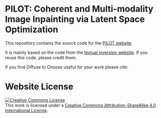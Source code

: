 # PILOT: Coherent and Multi-modality Image Inpainting via Latent Space Optimization

This repository contains the source code for the [PILOT website](https://pilot-page.github.io).

It is mainly based on the code from the [textual inversion website](https://textual-inversion.github.io). If you reuse this code, please credit them.

If you find Diffuse to Choose useful for your work please cite:

<!-- ```
@misc{seyfioglu2024diffuse,
      title={Diffuse to Choose: Enriching Image Conditioned Inpainting in Latent Diffusion Models for Virtual Try-All}, 
      author={Mehmet Saygin Seyfioglu and Karim Bouyarmane and Suren Kumar and Amir Tavanaei and Ismail B. Tutar},
      year={2024},
      eprint={2401.13795},
      archivePrefix={arXiv},
      primaryClass={cs.CV}
}
``` -->

# Website License
<a rel="license" href="http://creativecommons.org/licenses/by-sa/4.0/"><img alt="Creative Commons License" style="border-width:0" src="https://i.creativecommons.org/l/by-sa/4.0/88x31.png" /></a><br />This work is licensed under a <a rel="license" href="http://creativecommons.org/licenses/by-sa/4.0/">Creative Commons Attribution-ShareAlike 4.0 International License</a>.

